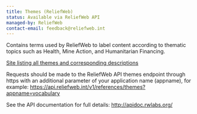 ```yaml
---
title: Themes (ReliefWeb)
status: Available via ReliefWeb API
managed-by: ReliefWeb
contact-email: feedback@reliefweb.int
---
```


Contains terms used by ReliefWeb to label content according to thematic topics such as Health, Mine Action, and Humanitarian Financing.

[Site listing all themes and corresponding descriptions](http://reliefweb.int/taxonomy-descriptions)

Requests should be made to the ReliefWeb API themes endpoint through https with an additional parameter of your application name (appname), for example:
<https://api.reliefweb.int/v1/references/themes?appname=vocabulary>

See the API documentation for full details: <http://apidoc.rwlabs.org/>

